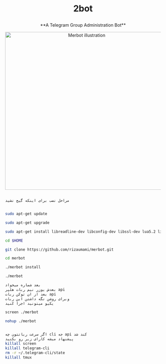 # <p align="center">2bot

<p align="center">**A Telegram Group Administration Bot**


<p align="center"><img src="https://raw.githubusercontent.com/wiki/rizaumami/merbot/_images/merbot.png" width="512" alt="Merbot illustration" title="Merbot illustration">

```bash

مراحل نصب برای اینکه گیج نشید 

```
```bash

sudo apt-get update

sudo apt-get upgrade

sudo apt-get install libreadline-dev libconfig-dev libssl-dev lua5.2 liblua5.2-dev libevent-dev libjansson-dev libpython-dev make unzip git redis-server g++

cd $HOME

git clone https://github.com/rizaumami/merbot.git

cd merbot

./merbot install

./merbot

بعد شماره میخواد
بعدش یوزر نیم ربات هلپر api 
بعد از ان توکن ربات api 
وبرای روشن نگه داشتن این ربات 
یکیو میتونید اجرا کنید 

screen ./merbot

nohup ./merbot

```
```bash

اگر سرعت رباتتون چه cli جه api کند شد 
پیشنهاد میشه کارای زیر رو بکنید 
killall screen
killall telegram-cli
rm -r ~/.telegram-cli/state
killall tmux

```
